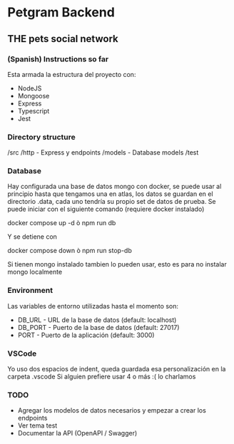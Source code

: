 # Petgram Backend

## THE pets social network

### (Spanish) Instructions so far

Esta armada la estructura del proyecto con:
* NodeJS
* Mongoose
* Express
* Typescript
* Jest

### Directory structure

/src
  /http  -  Express y endpoints
  /models  -  Database models
/test

### Database

Hay configurada una base de datos mongo con docker, se puede usar al principio hasta
que tengamos una en atlas, los datos se guardan en el directorio .data, cada uno tendría 
su propio set de datos de prueba.
Se puede iniciar con el siguiente comando (requiere docker instalado)

docker compose up -d
ò
npm run db

Y se detiene con 

docker compose down
ò
npm run stop-db

Si tienen mongo instalado tambien lo pueden usar, esto es para no instalar mongo localmente

### Environment

Las variables de entorno utilizadas hasta el momento son:
* DB_URL - URL de la base de datos (default: localhost)
* DB_PORT - Puerto de la base de datos (default: 27017)
* PORT - Puerto de la aplicación (default: 3000)

### VSCode

Yo uso dos espacios de indent, queda guardada esa personalización en la carpeta .vscode
Si alguien prefiere usar 4 o más :( lo charlamos

### TODO

* Agregar los modelos de datos necesarios y empezar a crear los endpoints
* Ver tema test
* Documentar la API (OpenAPI / Swagger)
